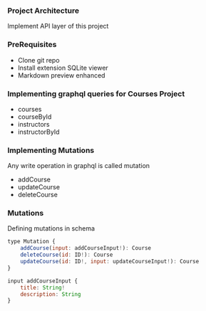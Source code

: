 ### Project Architecture

Implement API layer of this project

### PreRequisites

- Clone git repo
- Install extension SQLite viewer
- Markdown preview enhanced

### Implementing graphql queries for Courses Project

- courses
- courseById
- instructors
- instructorById

### Implementing Mutations

Any write operation in graphql is called mutation

- addCourse
- updateCourse
- deleteCourse

### Mutations

Defining mutations in schema

```js
type Mutation {
    addCourse(input: addCourseInput!): Course
    deleteCourse(id: ID!): Course
    updateCourse(id: ID!, input: updateCourseInput!): Course
}
```

```js
input addCourseInput {
    title: String!
    description: String
}
```
